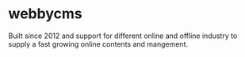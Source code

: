 # webbycms
Built since 2012 and support for different online and offline industry to supply a fast growing online contents and mangement.

